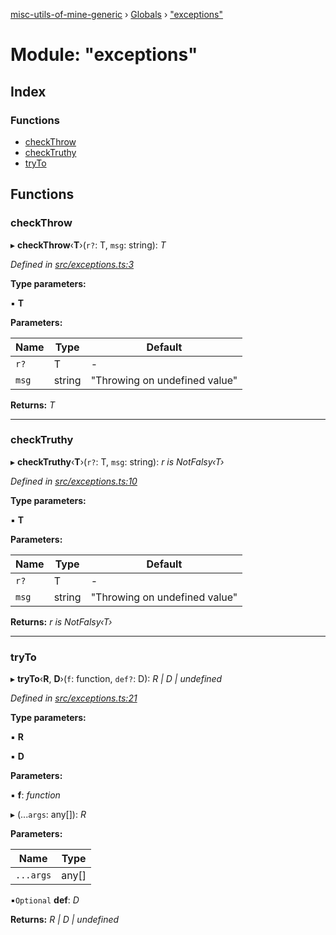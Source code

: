 [misc-utils-of-mine-generic](../README.md) › [Globals](../globals.md) › ["exceptions"](_exceptions_.md)

# Module: "exceptions"

## Index

### Functions

* [checkThrow](_exceptions_.md#checkthrow)
* [checkTruthy](_exceptions_.md#checktruthy)
* [tryTo](_exceptions_.md#tryto)

## Functions

###  checkThrow

▸ **checkThrow**‹**T**›(`r?`: T, `msg`: string): *T*

*Defined in [src/exceptions.ts:3](https://github.com/cancerberoSgx/misc-utils-of-mine/blob/7016944/misc-utils-of-mine-generic/src/exceptions.ts#L3)*

**Type parameters:**

▪ **T**

**Parameters:**

Name | Type | Default |
------ | ------ | ------ |
`r?` | T | - |
`msg` | string | "Throwing on undefined value" |

**Returns:** *T*

___

###  checkTruthy

▸ **checkTruthy**‹**T**›(`r?`: T, `msg`: string): *r is NotFalsy‹T›*

*Defined in [src/exceptions.ts:10](https://github.com/cancerberoSgx/misc-utils-of-mine/blob/7016944/misc-utils-of-mine-generic/src/exceptions.ts#L10)*

**Type parameters:**

▪ **T**

**Parameters:**

Name | Type | Default |
------ | ------ | ------ |
`r?` | T | - |
`msg` | string | "Throwing on undefined value" |

**Returns:** *r is NotFalsy‹T›*

___

###  tryTo

▸ **tryTo**‹**R**, **D**›(`f`: function, `def?`: D): *R | D | undefined*

*Defined in [src/exceptions.ts:21](https://github.com/cancerberoSgx/misc-utils-of-mine/blob/7016944/misc-utils-of-mine-generic/src/exceptions.ts#L21)*

**Type parameters:**

▪ **R**

▪ **D**

**Parameters:**

▪ **f**: *function*

▸ (...`args`: any[]): *R*

**Parameters:**

Name | Type |
------ | ------ |
`...args` | any[] |

▪`Optional`  **def**: *D*

**Returns:** *R | D | undefined*
